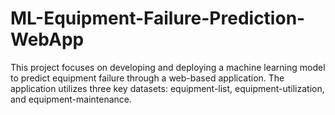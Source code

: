 # ML-Equipment-Failure-Prediction-WebApp
This project focuses on developing and deploying a machine learning model to predict equipment failure through a web-based application. The application utilizes three key datasets: equipment-list, equipment-utilization, and equipment-maintenance.
